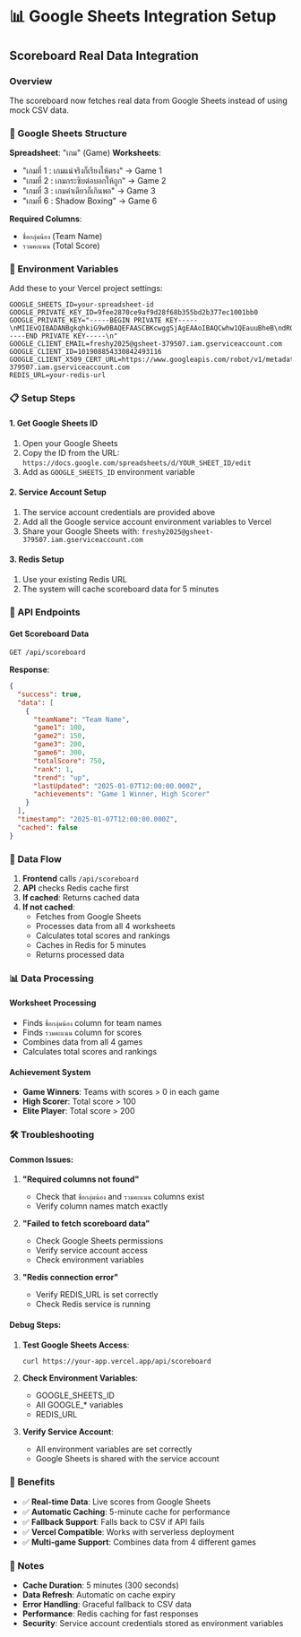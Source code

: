 # 📊 Google Sheets Integration Setup

## Scoreboard Real Data Integration

### Overview
The scoreboard now fetches real data from Google Sheets instead of using mock CSV data.

### 🎯 Google Sheets Structure

**Spreadsheet**: "เกม" (Game)
**Worksheets**:
- "เกมที่ 1 : เกมแน่จริงก็เรียงให้ตรง" → Game 1
- "เกมที่ 2 : เกมกระซิบต่อบอกให้ถูก" → Game 2  
- "เกมที่ 3 : เกมคําเดียวก็เกินพอ" → Game 3
- "เกมที่ 6 : Shadow Boxing" → Game 6

**Required Columns**:
- `ชื่อกลุ่มน้อง` (Team Name)
- `รวมคะแนน` (Total Score)

### 🔧 Environment Variables

Add these to your Vercel project settings:

```
GOOGLE_SHEETS_ID=your-spreadsheet-id
GOOGLE_PRIVATE_KEY_ID=9fee2870ce9af9d28f68b355bd2b377ec1001bb0
GOOGLE_PRIVATE_KEY="-----BEGIN PRIVATE KEY-----\nMIIEvQIBADANBgkqhkiG9w0BAQEFAASCBKcwggSjAgEAAoIBAQCwhw1QEauuBheB\ndRGDUx4ab3dHMRkzlbV4aZfBuOkoCJYHbHUmzVX2a08BgwWjNlaY5GN2ISj+mv1M\nQ7jGmWRgWShQTYncVL2lihVKTFgy2jZDtXvuH13jLgnnyqEwV1jOnat3r13RxaKP\n4va+PD58xyoMoaylwQ/TW3DfO0IBnrul3uoihngI1bI643JwoP9utHcb5U/Jz5FF\nM2rfKiO0qCtA/BdBPtFxsBH9c3pCSdtZLOH0Qsfn72HY+1YISaYqZ7hbaMDiypmL\nBoEke3k/ktomoss3tF0tZv/VapB6wbPFb1dZlW4XWMurVmJCk9g3E+qhIF2tXs51\nhUpQxZYpAgMBAAECggEABb9inb9INY0pjxkBM3iYK9Ms8TVLipmZbtdn+LJCa9Ua\nZsPPbVkqhIX07L8tMVBlHGr0mWrgpf2Pjr/2ZbJRNC6No05gVTtbG2c2Dz+8xWxu\nb4uarTj55Ro2z1m9ICZP6WufzXCjyjSNo51dBvpOLIuNi8YTKX3HkUxSY1T6GV8E\nW9Hs23WlHfZh8RbS6DoNWzDf9+P0m7TFRcEG/P72mZ7mJMLt0XktV5jLRwnKrwgD\nhY6jICeuxF4GpQkFyyiTfPgmqjTw+9zNqJQIpJ4I1wsheoujyXS9ARqYckJ/e6iQ\nkOD+GJNLJEBjJrYLz3RXXOpiQntrjfCRTOE3pj3jSQKBgQDdnMk5XjUfqGIbaEfo\nfFbdxLUyL+Uv/Z9hbB8zSWejlXQz0H/xTmfWKsZwI5OxHD8TfGhJ2F2VGwzo1Bjz\nkdV6CYZrCt0AfxNhLYtHwYPuvl8NmVeu+O6YX3BSVlttzK7ucL+aWK0TaBTEQM8C\n1Q6jolFE9BvnTb+MAmvFKupZLQKBgQDL61ZvHbdunmCGbg8sFxYX/0T5SarsoVUz\nZ3g5gHNY9gNEKYNMCAkNTMZgJYczKjzIWo80atHfUFvSppYaYLwJtgdG6cb5iib4\nsb0P6w3CzVkWbvdevPW+BmsaumRTjLxDoML6D6MvNZxcJPs+NyzEndQfPlJhNx3w\n6j/oWXrWbQKBgQCid4UWJ7iugtWZ3jOJf053uvRT3MUbD8a+t3OQN+phBPpx2hNS\nJvb9DdL49zwZhenAMV6LdLH21CP8tTGtr2Zf14fSBd7LtF3Syn7nljlQ2AP7hkXA\nIwNYde90jZbtwjck20e8sfIA3jcLQbACFYxr7l3CPWwPgPJChKvZmoK/6QKBgGZr\nKNpePoccnLZoCM7IOZyL5YSfb22yCizrRwL6dPS1eyZ9Ayjo0EMR0IDx2FnmWOj4\nMvzMueRDZBsE+Fb/RvJJrpX7TKiArtoxyxd3o023/Yq66Rt4JKTwbFLcUw9znAsL\nb2JRAFDxyDqviFDTPXTzIFsg3hddq3gY70gvyPZxAoGAFLo1lKkn6J8/PoC1dgYy\nPaAvHPLZj6XonrKy0cpNSoLa8jbvUn4QPCucH4Wq1Q1tPOvJgNnBEoVw+VOUMHUf\nFXB6ZG91ScYwia7BT2L2F01fq50IMd26vazO6m1/5OWEFXfW/84bHQrPDUxEQ5Aa\nHmYveR1ngFjNM09up+UEYwE=\n-----END PRIVATE KEY-----\n"
GOOGLE_CLIENT_EMAIL=freshy2025@gsheet-379507.iam.gserviceaccount.com
GOOGLE_CLIENT_ID=101908854330842493116
GOOGLE_CLIENT_X509_CERT_URL=https://www.googleapis.com/robot/v1/metadata/x509/freshy2025%40gsheet-379507.iam.gserviceaccount.com
REDIS_URL=your-redis-url
```

### 📋 Setup Steps

#### 1. Get Google Sheets ID
1. Open your Google Sheets
2. Copy the ID from the URL: `https://docs.google.com/spreadsheets/d/YOUR_SHEET_ID/edit`
3. Add as `GOOGLE_SHEETS_ID` environment variable

#### 2. Service Account Setup
1. The service account credentials are provided above
2. Add all the Google service account environment variables to Vercel
3. Share your Google Sheets with: `freshy2025@gsheet-379507.iam.gserviceaccount.com`

#### 3. Redis Setup
1. Use your existing Redis URL
2. The system will cache scoreboard data for 5 minutes

### 🚀 API Endpoints

#### Get Scoreboard Data
```bash
GET /api/scoreboard
```

**Response**:
```json
{
  "success": true,
  "data": [
    {
      "teamName": "Team Name",
      "game1": 100,
      "game2": 150,
      "game3": 200,
      "game6": 300,
      "totalScore": 750,
      "rank": 1,
      "trend": "up",
      "lastUpdated": "2025-01-07T12:00:00.000Z",
      "achievements": "Game 1 Winner, High Scorer"
    }
  ],
  "timestamp": "2025-01-07T12:00:00.000Z",
  "cached": false
}
```

### 🔄 Data Flow

1. **Frontend** calls `/api/scoreboard`
2. **API** checks Redis cache first
3. **If cached**: Returns cached data
4. **If not cached**: 
   - Fetches from Google Sheets
   - Processes data from all 4 worksheets
   - Calculates total scores and rankings
   - Caches in Redis for 5 minutes
   - Returns processed data

### 📊 Data Processing

#### Worksheet Processing
- Finds `ชื่อกลุ่มน้อง` column for team names
- Finds `รวมคะแนน` column for scores
- Combines data from all 4 games
- Calculates total scores and rankings

#### Achievement System
- **Game Winners**: Teams with scores > 0 in each game
- **High Scorer**: Total score > 100
- **Elite Player**: Total score > 200

### 🛠️ Troubleshooting

#### Common Issues:

1. **"Required columns not found"**
   - Check that `ชื่อกลุ่มน้อง` and `รวมคะแนน` columns exist
   - Verify column names match exactly

2. **"Failed to fetch scoreboard data"**
   - Check Google Sheets permissions
   - Verify service account access
   - Check environment variables

3. **"Redis connection error"**
   - Verify REDIS_URL is set correctly
   - Check Redis service is running

#### Debug Steps:

1. **Test Google Sheets Access**:
   ```bash
   curl https://your-app.vercel.app/api/scoreboard
   ```

2. **Check Environment Variables**:
   - GOOGLE_SHEETS_ID
   - All GOOGLE_* variables
   - REDIS_URL

3. **Verify Service Account**:
   - All environment variables are set correctly
   - Google Sheets is shared with the service account

### 🎯 Benefits

- ✅ **Real-time Data**: Live scores from Google Sheets
- ✅ **Automatic Caching**: 5-minute cache for performance
- ✅ **Fallback Support**: Falls back to CSV if API fails
- ✅ **Vercel Compatible**: Works with serverless deployment
- ✅ **Multi-game Support**: Combines data from 4 different games

### 📝 Notes

- **Cache Duration**: 5 minutes (300 seconds)
- **Data Refresh**: Automatic on cache expiry
- **Error Handling**: Graceful fallback to CSV data
- **Performance**: Redis caching for fast responses
- **Security**: Service account credentials stored as environment variables 